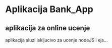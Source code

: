 # Aplikacija Bank_App

## aplikacija za online ucenje

aplikacija sluzi iskljucivo za ucenje nodeJS i ejs...

